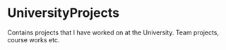 # UniversityProjects

Contains projects that I have worked on at the University.
Team projects, course works etc.
